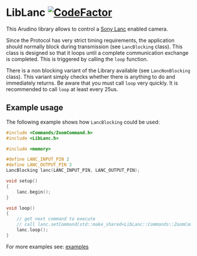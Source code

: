 # LibLanc [![CodeFactor](https://www.codefactor.io/repository/github/sensslen/liblanc/badge)](https://www.codefactor.io/repository/github/sensslen/liblanc)

This Arudino library allows to control a [Sony Lanc](http://www.boehmel.de/lanc) enabled camera.

Since the Protocol has very strict timing requirements, the application should normally block during transmission (see `LancBlocking` class). This class is designed so that it loops until a complete communication exchange is completed. This is triggered by calling the `loop` function.

There is a non blocking variant of the Library available (see `LancNonBlocking` class). This variant simply checks whether there is anything to do and immediately returns. Be aware that you must call `loop` very quickly. It is recommended to call `loop` at least every 25us.

## Example usage

The following example shows how `LancBlocking` could be used:

```c++
#include <Commands/ZoomCommand.h>
#include <LibLanc.h>

#include <memory>

#define LANC_INPUT_PIN 2
#define LANC_OUTPUT_PIN 3
LancBlocking lanc(LANC_INPUT_PIN, LANC_OUTPUT_PIN);

void setup()
{
    lanc.begin();
}

void loop()
{
    // get next command to execute
    // call lanc.setCommand(std::make_shared<LibLanc::Commands::ZoomCommand>(3));
    lanc.loop();
}
```

For more examples see: [examples](examples)
